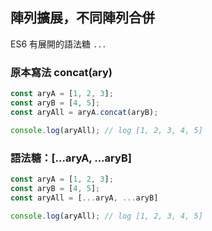 ## 陣列擴展，不同陣列合併
ES6 有展開的語法糖 `...`
### 原本寫法 concat(ary)
```js
const aryA = [1, 2, 3];
const aryB = [4, 5];
const aryAll = aryA.concat(aryB);

console.log(aryAll); // log [1, 2, 3, 4, 5]
```
### 語法糖：[...aryA, ...aryB]
```js
const aryA = [1, 2, 3];
const aryB = [4, 5];
const aryAll = [...aryA, ...aryB]

console.log(aryAll); // log [1, 2, 3, 4, 5]
```